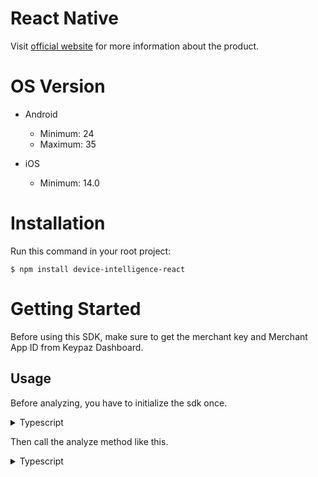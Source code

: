 # React Native

Visit [official website](https://keypaz.com) for more information about the product.

# OS Version

- Android
  - Minimum: 24
  - Maximum: 35

- iOS
  - Minimum: 14.0

# Installation

Run this command in your root project:

`$ npm install device-intelligence-react`

# Getting Started

Before using this SDK, make sure to get the merchant key and Merchant App ID from Keypaz Dashboard.

## Usage

Before analyzing, you have to initialize the sdk once.

<details>
<summary>Typescript</summary>
 
```typescript
import KeypazFactory from 'device-intelligence-react'

// get keypaz instance
let keypaz = KeypazFactory.getInstance()

keypaz.initialize("YOUR_MERCHANT_KEY", "YOUR_MERCHANT_APP_ID")
```
 
</details>

Then call the analyze method like this.

<details>
<summary>Typescript</summary>
 
```typescript
import {AnalyzeResult, KeypazError} from 'device-intelligence-react'

let result: AnalyzeResult | undefined
try {
  result = await keypaz.setup().analyze()

  // your activity id
  const activityId = result.activityId
} catch (e) {
  if (e instanceof KeypazError) {
    const exception = e
    // handle error here
  }
}
```
 
</details>
